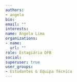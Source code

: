 ```yaml
---
authors:
- angela
bio: 
email: ""
interests:
name: Angela Lima
organizations:
- name: 
  url: ""
role: Estagiária DFB
social:
superuser: true
user_groups:
- Estudantes & Equipa Técnica
---
```



